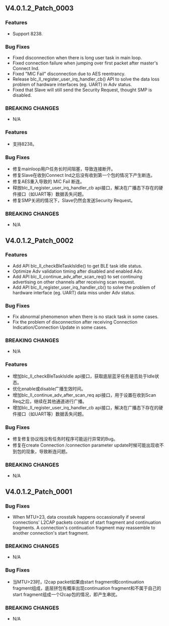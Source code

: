 ## V4.0.1.2_Patch_0003

### Features
* Support 8238.

### Bug Fixes
* Fixed disconnection when there is long user task in main loop.
* Fixed connection failure when jumping over first packet after master's Connect Ind.
* Fixed "MIC Fail" disconnection due to AES reentrancy.
* Release blc_ll_register_user_irq_handler_cb() API to solve the data loss problem of hardware interfaces (eg. UART) in Adv status.
* Fixed that Slave will still send the Security Request, thought SMP is disabled. 

### BREAKING CHANGES
  - N/A

 ### Features
* 支持8238。


### Bug Fixes
* 修复mainloop用户任务长时间阻塞，导致连接断开。
* 修复Slave在收到Connect Ind之后没有收到第一个包的情况下产生断连。
* 修复AES重入导致的 MIC Fail 断连。
* 释放blc_ll_register_user_irq_handler_cb api接口，解决在广播态下存在的硬件接口（如UART等）数据丢失问题。
* 修复SMP关闭的情况下，Slave仍然会发送Security Request。

### BREAKING CHANGES
  - N/A

## V4.0.1.2_Patch_0002

### Features
* Add API blc_ll_checkBleTaskIsIdle() to get BLE task idle status.
* Optimize Adv validation timing after disabled and enabled Adv.
* Add API blc_ll_continue_adv_after_scan_req() to set continuing advertising on other channels after receiving scan request.
* Add API blc_ll_register_user_irq_handler_cb() to solve the problem of hardware interface (eg. UART) data miss under Adv status.


### Bug Fixes
* Fix abnormal phenomenon when there is no stack task in some cases.
* Fix the problem of disconnection after receiving Connection Indication/Connection Update in some cases.


### BREAKING CHANGES
  - N/A


 ### Features
* 增加blc_ll_checkBleTaskIsIdle api接口，获取底层蓝牙任务是否处于Idle状态。
* 优化enable或disable广播生效时间。
* 增加blc_ll_continue_adv_after_scan_req api接口，用于设置在收到Scan Req之后，继续在其他通道进行广播。
* 增加blc_ll_register_user_irq_handler_cb api接口，解决在广播态下存在的硬件接口（如UART等）数据丢失问题。


### Bug Fixes
* 修复修复协议栈没有任务时程序可能运行异常的Bug。
* 修复在create Connection /connection parameter update时候可能出现收不到包的现象，导致断连问题。


### BREAKING CHANGES
  - N/A


## V4.0.1.2_Patch_0001

### Bug Fixes
* When MTU>23, data crosstalk happens occassionally if several connections' L2CAP packets consist of start fragment and continuation fragments. A connection's continuation fragment may reassemble to another connection's start fragment.

### BREAKING CHANGES
  - N/A


### Bug Fixes
* 当MTU>23时，l2cap packet如果由start fragment和continuation fragment组成，底层拼包有概率出现continuation fragment和不属于自己的start fragment组成一个l2cap包的情况，即产生串扰。

### BREAKING CHANGES
  - N/A